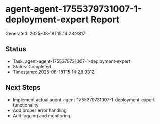 # agent-agent-1755379731007-1-deployment-expert Report

Generated: 2025-08-18T15:14:28.931Z

## Status
- Task: agent-agent-1755379731007-1-deployment-expert
- Status: Completed
- Timestamp: 2025-08-18T15:14:28.931Z

## Next Steps
- Implement actual agent-agent-1755379731007-1-deployment-expert functionality
- Add proper error handling
- Add logging and monitoring
